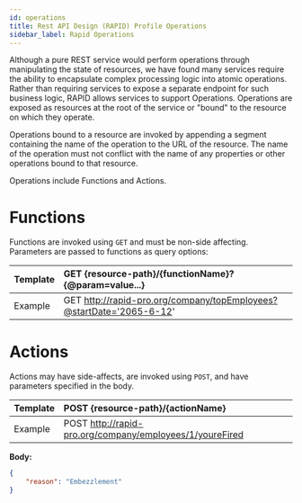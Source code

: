 ```yaml
---
id: operations
title: Rest API Design (RAPID) Profile Operations
sidebar_label: Rapid Operations
---
```


Although a pure REST service would perform operations through manipulating the state of resources, 
we have found many services require the ability to encapsulate complex processing logic into atomic operations. 
Rather than requiring services to expose a separate endpoint for such business logic,
RAPID allows services to support Operations. 
Operations are exposed as resources at the root of the service or "bound" to the resource on which they operate.

Operations bound to a resource are invoked by appending a segment containing the name of the operation to the URL of the resource.
The name of the operation must not conflict with the name of any properties or other operations bound to that
resource.

Operations include Functions and Actions.

# Functions

Functions are invoked using `GET` and must be non-side affecting. 
Parameters are passed to functions as query options:

| Template | GET {resource-path}/{functionName}?{@param=value...}                 |
| -------- | :------------------------------------------------------------------- |
| Example  | GET http://rapid-pro.org/company/topEmployees?@startDate='2065-6-12' |

# Actions

Actions may have side-affects, are invoked using `POST`, and have parameters specified in the body.

| Template | POST {resource-path}/{actionName}                       |
| -------- | :------------------------------------------------------- |
| Example  | POST http://rapid-pro.org/company/employees/1/youreFired |

**Body:**

```json
{
    "reason": "Embezzlement"
}
```
